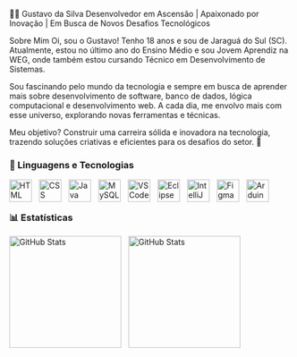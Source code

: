 👨‍💻 Gustavo da Silva
Desenvolvedor em Ascensão | Apaixonado por Inovação | Em Busca de Novos Desafios Tecnológicos

Sobre Mim
Oi, sou o Gustavo! Tenho 18 anos e sou de Jaraguá do Sul (SC). Atualmente, estou no último ano do Ensino Médio e sou Jovem Aprendiz na WEG, onde também estou cursando Técnico em Desenvolvimento de Sistemas.

Sou fascinando pelo mundo da tecnologia e sempre em busca de aprender mais sobre desenvolvimento de software, banco de dados, lógica computacional e desenvolvimento web. A cada dia, me envolvo mais com esse universo, explorando novas ferramentas e técnicas.

Meu objetivo? Construir uma carreira sólida e inovadora na tecnologia, trazendo soluções criativas e eficientes para os desafios do setor. 🌱

### 🤖 Linguagens e Tecnologias
<img 
    align="left" 
    alt="HTML" 
    title="HTML" 
    width="40px" 
    style="padding-right: 10px;" 
    src="https://cdn.jsdelivr.net/gh/devicons/devicon@latest/icons/html5/html5-original.svg" 
/>
<img 
    align="left" 
    alt="CSS" 
    title="CSS" 
    width="40px" 
    style="padding-right: 10px;" 
    src="https://cdn.jsdelivr.net/gh/devicons/devicon@latest/icons/css3/css3-original.svg" 
/>
<img 
    align="left" 
    alt="Java" 
    title="Java" 
    width="40px" 
    style="padding-right: 10px;" 
    src="https://cdn.jsdelivr.net/gh/devicons/devicon@latest/icons/java/java-original.svg" 
/>
<img 
    align="left" 
    alt="MySQL" 
    title="MySQL" 
    width="40px" 
    style="padding-right: 10px;" 
    src="https://cdn.jsdelivr.net/gh/devicons/devicon@latest/icons/mysql/mysql-original.svg" 
/>
<img 
    align="left" 
    alt="VS Code" 
    title="Visual Studio Code" 
    width="40px" 
    style="padding-right: 10px;" 
    src="https://cdn.jsdelivr.net/gh/devicons/devicon@latest/icons/vscode/vscode-original.svg" 
/>
<img 
    align="left" 
    alt="Eclipse" 
    title="Eclipse" 
    width="40px" 
    style="padding-right: 10px;" 
    src="https://cdn.jsdelivr.net/gh/devicons/devicon@latest/icons/eclipse/eclipse-original.svg" 
/>
<img 
    align="left" 
    alt="IntelliJ IDEA" 
    title="IntelliJ IDEA" 
    width="40px" 
    style="padding-right: 10px;" 
    src="https://cdn.jsdelivr.net/gh/devicons/devicon@latest/icons/intellij/intellij-original.svg" 
/>
<img 
    align="left" 
    alt="Figma" 
    title="Figma" 
    width="40px" 
    style="padding-right: 10px;" 
    src="https://cdn.jsdelivr.net/gh/devicons/devicon@latest/icons/figma/figma-original.svg" 
/>
<img 
    align="left" 
    alt="Arduino" 
    title="Arduino" 
    width="40px" 
    style="padding-right: 10px;" 
    src="https://cdn.jsdelivr.net/gh/devicons/devicon@latest/icons/arduino/arduino-original.svg" 
/>

<br/>
<br/>

### 📊 Estatísticas

<p>
  <img 
    align="left" 
    alt="GitHub Stats" 
    height="200" 
    style="padding-right: 10px;" 
src="https://github-readme-stats.vercel.app/api?username=gustavooookefne&show_icons=true&count_private=true&theme=tokyonight&locale=pt-br&cache_seconds=1800" 
        alt="Estatísticas do GitHub de Daniel Müller" 
        height="200"
      />
    <img 
      align="left" 
      alt="GitHub Stats" 
      height="200" 
    src="https://github-readme-stats.vercel.app/api/top-langs/?username=gustavooookefne&theme=tokyonight&layout=compact&custom_title=Tecnologias&langs_count=9&cache_seconds=1800" 
        alt="Tecnologias mais usadas" 
        height="200"
     />
<div >


</div>



<div >


</p>


